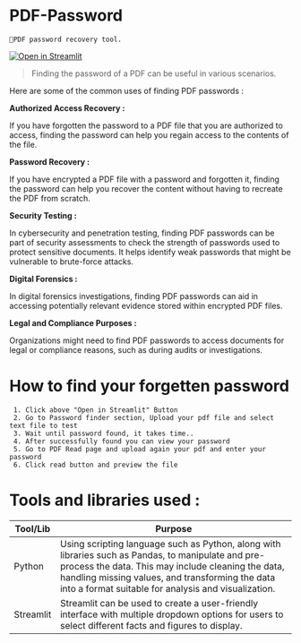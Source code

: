 # PDF-Password

 ```
📑PDF password recovery tool.
```


[![Open in Streamlit](https://static.streamlit.io/badges/streamlit_badge_black_white.svg)](https://find-pdf-password-vengatesan3rd-project.streamlit.app/)

> Finding the password of a PDF can be useful in various scenarios.

Here are some of the common uses of finding PDF passwords :


**Authorized Access Recovery :**

If you have forgotten the password to a PDF file that you are authorized to access, finding the password can help you regain access to the contents of the file.


**Password Recovery :**

If you have encrypted a PDF file with a password and forgotten it, finding the password can help you recover the content without having to recreate the PDF from scratch.


**Security Testing :**

In cybersecurity and penetration testing, finding PDF passwords can be part of security assessments to check the strength of passwords used to protect sensitive documents. It helps identify weak passwords that might be vulnerable to brute-force attacks.


**Digital Forensics :**

In digital forensics investigations, finding PDF passwords can aid in accessing potentially relevant evidence stored within encrypted PDF files.


**Legal and Compliance Purposes :**

Organizations might need to find PDF passwords to access documents for legal or compliance reasons, such as during audits or investigations.

# How to find your forgetten password

     1. Click above "Open in Streamlit" Button
     2. Go to Password finder section, Upload your pdf file and select text file to test
     3. Wait until password found, it takes time..
     4. After successfully found you can view your password
     5. Go to PDF Read page and upload again your pdf and enter your password
     6. Click read button and preview the file

# Tools and libraries used :

| Tool/Lib | Purpose |
| --- | --- |
| Python | Using scripting language such as Python, along with libraries such as Pandas, to manipulate and pre-process the data. This may include cleaning the data, handling missing values, and transforming the data into a format suitable for analysis and visualization. |
| Streamlit | Streamlit can be used to create a user-friendly interface with multiple dropdown options for users to select different facts and figures to display. |

